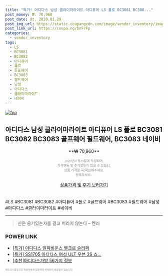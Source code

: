 ```yaml
--- 
title: "특가! 아디다스 남성 클라이마라이트 아디퓨어 LS 폴로 BC3081 BC308..." 
post_money: ₩. 70,960 
post_date: dt. 2020.01.29 
post_img_url: https://static.coupangcdn.com/image/vendor_inventory/images/2018/03/05/18/5/d04e970d-77df-495b-987e-d001ba9d33f3.jpg 
post_link_url: https://coupa.ng/bnFrFp 
categories: 
  - vendor_inventory 
tags: 
  - LS 
  - BC3081 
  - BC3082 
  - 아디퓨어 
  - 폴로 
  - 골프웨어 
  - BC3083 
  - 필드웨어 
  - 남성 
  - 아디다스 
  - 클라이마라이트 
  - 네이비 
--- 
```

[![foo](https://static.coupangcdn.com/image/vendor_inventory/images/2018/03/05/18/5/d04e970d-77df-495b-987e-d001ba9d33f3.jpg)](https://coupa.ng/bnFrFp) 

## 아디다스 남성 클라이마라이트 아디퓨어 LS 폴로 BC3081 BC3082 BC3083 골프웨어 필드웨어, BC3083 네이비 
<p style="text-align: center;">**₩ 70,960**</p> 
<p style="text-align: center;"><span style="color: #898c8f; font-family: Georgia,Times,serif; font-size: 0.75em;">2020년01월29일에 작성되어, <br>가격변동 및 추가할인이 있을 수 있으니,<br> 상품 가격을 꼭!확인해주세요.<br>행복하세요~</span> 
</p>	 
<div markdown="0" style="text-align: center;"><a href="https://coupa.ng/bnFrFp" class="btn btn--success">상품가격 및 후기 보러가기</a></div> 
<br><br> 
  #LS #BC3081 #BC3082 #아디퓨어 #폴로 #골프웨어 #BC3083 #필드웨어 #남성 #아디다스 #클라이마라이트 #네이비 
<hr> 

> 신은 용기있는자를 결코 버리지 않는다 – 켄러 


### POWER LINK

* <a href="https://blog.naver.com/an0733/221785944884" target="_blank">[특가] 아디다스 알파바운스 벨크로 슬리퍼</a>
* <a href="https://blog.naver.com/santokki14/221790201728" target="_blank">[특가] SS1705 아디다스 여성 ULT 우븐 3S 쇼...</a>
* <a href="https://blog.naver.com/fasyy4321/221789659238" target="_blank">[추천]아디다스가방 56가지 정보</a>

<span style="color: #898c8f; font-family: Georgia,Times,serif; font-size: 0.55em;">파트너스활동으로 작성자에게 일정액의 커미션이 제공될수 있습니다.</span> 
